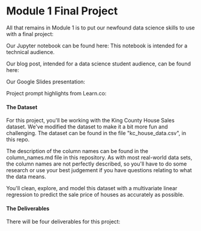 # Module 1 Final Project 

All that remains in Module 1 is to put our newfound data science skills to use with a final project:

Our Jupyter notebook can be found here: 
This notebook is intended for a technical audience. 

Our blog post, intended for a data science student audience, can be found here:

Our Google Slides presentation: 


Project prompt highlights from Learn.co: 

#### The Dataset
For this project, you'll be working with the King County House Sales dataset. We've modified the dataset to make it a bit more fun and challenging. The dataset can be found in the file "kc_house_data.csv", in this repo.

The description of the column names can be found in the column_names.md file in this repository. As with most real-world data sets, the column names are not perfectly described, so you'll have to do some research or use your best judgement if you have questions relating to what the data means.

You'll clean, explore, and model this dataset with a multivariate linear regression to predict the sale price of houses as accurately as possible.

#### The Deliverables
There will be four deliverables for this project:

